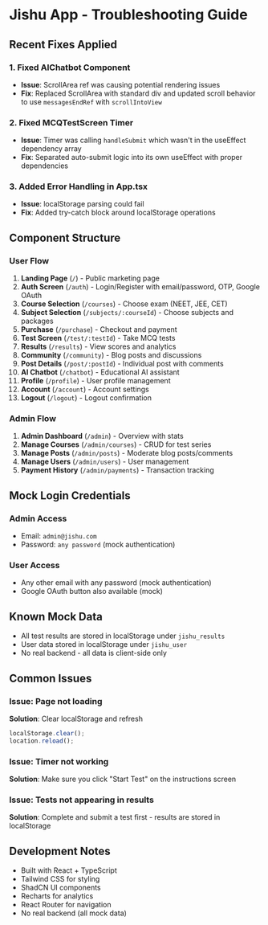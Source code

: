 # Jishu App - Troubleshooting Guide

## Recent Fixes Applied

### 1. Fixed AIChatbot Component
- **Issue**: ScrollArea ref was causing potential rendering issues
- **Fix**: Replaced ScrollArea with standard div and updated scroll behavior to use `messagesEndRef` with `scrollIntoView`

### 2. Fixed MCQTestScreen Timer
- **Issue**: Timer was calling `handleSubmit` which wasn't in the useEffect dependency array
- **Fix**: Separated auto-submit logic into its own useEffect with proper dependencies

### 3. Added Error Handling in App.tsx
- **Issue**: localStorage parsing could fail
- **Fix**: Added try-catch block around localStorage operations

## Component Structure

### User Flow
1. **Landing Page** (`/`) - Public marketing page
2. **Auth Screen** (`/auth`) - Login/Register with email/password, OTP, Google OAuth
3. **Course Selection** (`/courses`) - Choose exam (NEET, JEE, CET)
4. **Subject Selection** (`/subjects/:courseId`) - Choose subjects and packages
5. **Purchase** (`/purchase`) - Checkout and payment
6. **Test Screen** (`/test/:testId`) - Take MCQ tests
7. **Results** (`/results`) - View scores and analytics
8. **Community** (`/community`) - Blog posts and discussions
9. **Post Details** (`/post/:postId`) - Individual post with comments
10. **AI Chatbot** (`/chatbot`) - Educational AI assistant
11. **Profile** (`/profile`) - User profile management
12. **Account** (`/account`) - Account settings
13. **Logout** (`/logout`) - Logout confirmation

### Admin Flow
1. **Admin Dashboard** (`/admin`) - Overview with stats
2. **Manage Courses** (`/admin/courses`) - CRUD for test series
3. **Manage Posts** (`/admin/posts`) - Moderate blog posts/comments
4. **Manage Users** (`/admin/users`) - User management
5. **Payment History** (`/admin/payments`) - Transaction tracking

## Mock Login Credentials

### Admin Access
- Email: `admin@jishu.com`
- Password: `any password` (mock authentication)

### User Access
- Any other email with any password (mock authentication)
- Google OAuth button also available (mock)

## Known Mock Data

- All test results are stored in localStorage under `jishu_results`
- User data stored in localStorage under `jishu_user`
- No real backend - all data is client-side only

## Common Issues

### Issue: Page not loading
**Solution**: Clear localStorage and refresh
```javascript
localStorage.clear();
location.reload();
```

### Issue: Timer not working
**Solution**: Make sure you click "Start Test" on the instructions screen

### Issue: Tests not appearing in results
**Solution**: Complete and submit a test first - results are stored in localStorage

## Development Notes

- Built with React + TypeScript
- Tailwind CSS for styling
- ShadCN UI components
- Recharts for analytics
- React Router for navigation
- No real backend (all mock data)
